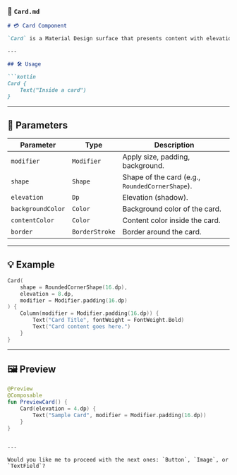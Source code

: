 
### 📄 `Card.md`

```md
# 💳 Card Component

`Card` is a Material Design surface that presents content with elevation and rounded corners.

---

## 🛠️ Usage

```kotlin
Card {
    Text("Inside a card")
}
````

---

## 📌 Parameters

| Parameter         | Type           | Description                                     |
| ----------------- | -------------- | ----------------------------------------------- |
| `modifier`        | `Modifier`     | Apply size, padding, background.                |
| `shape`           | `Shape`        | Shape of the card (e.g., `RoundedCornerShape`). |
| `elevation`       | `Dp`           | Elevation (shadow).                             |
| `backgroundColor` | `Color`        | Background color of the card.                   |
| `contentColor`    | `Color`        | Content color inside the card.                  |
| `border`          | `BorderStroke` | Border around the card.                         |

---

## 💡 Example

```kotlin
Card(
    shape = RoundedCornerShape(16.dp),
    elevation = 8.dp,
    modifier = Modifier.padding(16.dp)
) {
    Column(modifier = Modifier.padding(16.dp)) {
        Text("Card Title", fontWeight = FontWeight.Bold)
        Text("Card content goes here.")
    }
}
```

---

## 🖼️ Preview

```kotlin
@Preview
@Composable
fun PreviewCard() {
    Card(elevation = 4.dp) {
        Text("Sample Card", modifier = Modifier.padding(16.dp))
    }
}
```

```

---

Would you like me to proceed with the next ones: `Button`, `Image`, or `TextField`?
```
